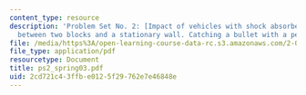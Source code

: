 ```yaml
---
content_type: resource
description: 'Problem Set No. 2: [Impact of vehicles with shock absorbers. Impacts
  between two blocks and a stationary wall. Catching a bullet with a pendulum.]'
file: /media/https%3A/open-learning-course-data-rc.s3.amazonaws.com/2-004-modeling-dynamics-and-control-ii-spring-2003/2cd721c43ffbe0125f29762e7e46848e_ps2_spring03.pdf
file_type: application/pdf
resourcetype: Document
title: ps2_spring03.pdf
uid: 2cd721c4-3ffb-e012-5f29-762e7e46848e
---
```

